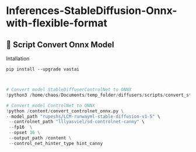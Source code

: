 # Inferences-StableDiffusion-Onnx-with-flexible-format
## 📝 **Script Convert Onnx Model**

Intallation






```shell
pip install --upgrade vastai
```

```python


# Convert model StableDiffuserControlNet to ONNX
!python3 /home/chaos/Documents/temp_folder/diffusers/scripts/convert_stable_diffusion_controlnet_to_onnx.py   --model_path "digiplay/Juggernaut_final" --controlnet_path "lllyasviel/sd-controlnet-canny" --output_path '/home/chaos/Documents/temp_folder/output_sd/' --fp16 

# Convert model ControlNet to ONNX
!python /content/convert_controlnet_onnx.py \
--model_path "rupeshs/LCM-runwayml-stable-diffusion-v1-5" \
 --controlnet_path "lllyasviel/sd-controlnet-canny" \
 --fp16  \
 --opset 16 \
 --output_path /content \
 --control_net_hinter_type hint_canny


```
